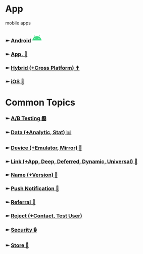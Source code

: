# App
mobile apps

### ➼ [Android](Android) <a href="/Design"><img src="!/icon-android-30x30.png"/></a>
### ➼ [App. 📱](App)
### ➼ [Hybrid (+Cross Platform) ✝️](Hybrid)
### ➼ [iOS 🍏](iOS)

# Common Topics

### ➼ [A/B Testing 🆎](AB)
### ➼ [Data (+Analytic, Stat) 📊](Data)
### ➼ [Device (+Emulator, Mirror) 📱](Device)
### ➼ [Link (+App, Deep, Deferred, Dynamic, Universal) 🔗](Link)
### ➼ [Name (+Version) 📛](Name)
### ➼ [Push Notification 🔔](Push)
### ➼ [Referral 🤝](Referral)
### ➼ [Reject (+Contact, Test User)](Reject)
### ➼ [Security 🔒](Security)
### ➼ [Store 🏪](Store)

